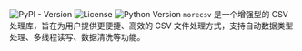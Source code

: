 ![PyPI - Version](https://img.shields.io/pypi/v/morecsv)
![License](https://img.shields.io/badge/License-MIT-yellow.svg)
![Python Version](https://img.shields.io/pypi/pyversions/morecsv)
`morecsv` 是一个增强型的 CSV 处理库，旨在为用户提供更便捷、高效的 CSV 文件处理方式，支持自动数据类型处理、多线程读写、数据清洗等功能。
